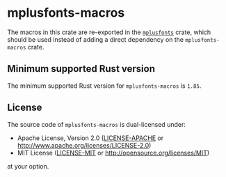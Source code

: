 # mplusfonts-macros

The macros in this crate are re-exported in the [`mplusfonts`] crate, which should be used instead
of adding a direct dependency on the `mplusfonts-macros` crate.

[`mplusfonts`]: https://crates.io/crates/mplusfonts

## Minimum supported Rust version

The minimum supported Rust version for `mplusfonts-macros` is `1.85`.

## License

The source code of `mplusfonts-macros` is dual-licensed under:

* Apache License, Version 2.0 ([LICENSE-APACHE] or <http://www.apache.org/licenses/LICENSE-2.0>)
* MIT License ([LICENSE-MIT] or <http://opensource.org/licenses/MIT>)

at your option.

[LICENSE-APACHE]: LICENSE-APACHE
[LICENSE-MIT]: LICENSE-MIT
